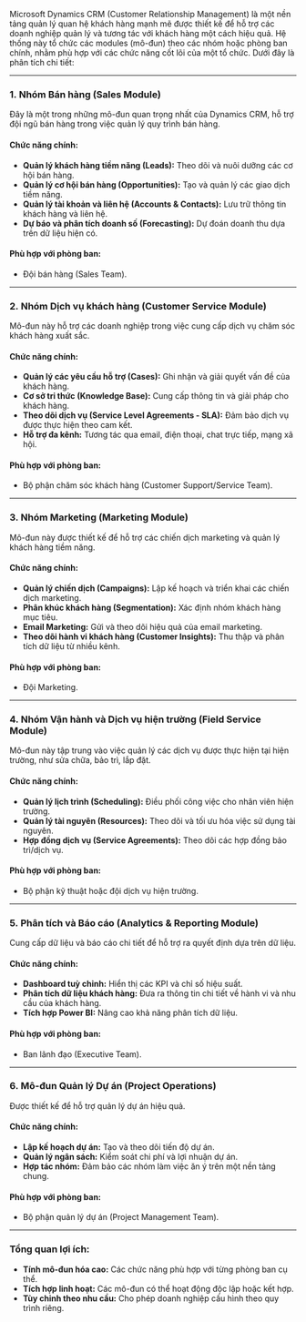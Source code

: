 Microsoft Dynamics CRM (Customer Relationship Management) là một nền tảng quản lý quan hệ khách hàng mạnh mẽ được thiết kế để hỗ trợ các doanh nghiệp quản lý và tương tác với khách hàng một cách hiệu quả. Hệ thống này tổ chức các modules (mô-đun) theo các nhóm hoặc phòng ban chính, nhằm phù hợp với các chức năng cốt lõi của một tổ chức. Dưới đây là phân tích chi tiết:

* * * * *

### 1\. **Nhóm Bán hàng (Sales Module)**

Đây là một trong những mô-đun quan trọng nhất của Dynamics CRM, hỗ trợ đội ngũ bán hàng trong việc quản lý quy trình bán hàng.

#### **Chức năng chính:**

-   **Quản lý khách hàng tiềm năng (Leads):** Theo dõi và nuôi dưỡng các cơ hội bán hàng.
-   **Quản lý cơ hội bán hàng (Opportunities):** Tạo và quản lý các giao dịch tiềm năng.
-   **Quản lý tài khoản và liên hệ (Accounts & Contacts):** Lưu trữ thông tin khách hàng và liên hệ.
-   **Dự báo và phân tích doanh số (Forecasting):** Dự đoán doanh thu dựa trên dữ liệu hiện có.

#### **Phù hợp với phòng ban:**

-   Đội bán hàng (Sales Team).

* * * * *

### 2\. **Nhóm Dịch vụ khách hàng (Customer Service Module)**

Mô-đun này hỗ trợ các doanh nghiệp trong việc cung cấp dịch vụ chăm sóc khách hàng xuất sắc.

#### **Chức năng chính:**

-   **Quản lý các yêu cầu hỗ trợ (Cases):** Ghi nhận và giải quyết vấn đề của khách hàng.
-   **Cơ sở tri thức (Knowledge Base):** Cung cấp thông tin và giải pháp cho khách hàng.
-   **Theo dõi dịch vụ (Service Level Agreements - SLA):** Đảm bảo dịch vụ được thực hiện theo cam kết.
-   **Hỗ trợ đa kênh:** Tương tác qua email, điện thoại, chat trực tiếp, mạng xã hội.

#### **Phù hợp với phòng ban:**

-   Bộ phận chăm sóc khách hàng (Customer Support/Service Team).

* * * * *

### 3\. **Nhóm Marketing (Marketing Module)**

Mô-đun này được thiết kế để hỗ trợ các chiến dịch marketing và quản lý khách hàng tiềm năng.

#### **Chức năng chính:**

-   **Quản lý chiến dịch (Campaigns):** Lập kế hoạch và triển khai các chiến dịch marketing.
-   **Phân khúc khách hàng (Segmentation):** Xác định nhóm khách hàng mục tiêu.
-   **Email Marketing:** Gửi và theo dõi hiệu quả của email marketing.
-   **Theo dõi hành vi khách hàng (Customer Insights):** Thu thập và phân tích dữ liệu từ nhiều kênh.

#### **Phù hợp với phòng ban:**

-   Đội Marketing.

* * * * *

### 4\. **Nhóm Vận hành và Dịch vụ hiện trường (Field Service Module)**

Mô-đun này tập trung vào việc quản lý các dịch vụ được thực hiện tại hiện trường, như sửa chữa, bảo trì, lắp đặt.

#### **Chức năng chính:**

-   **Quản lý lịch trình (Scheduling):** Điều phối công việc cho nhân viên hiện trường.
-   **Quản lý tài nguyên (Resources):** Theo dõi và tối ưu hóa việc sử dụng tài nguyên.
-   **Hợp đồng dịch vụ (Service Agreements):** Theo dõi các hợp đồng bảo trì/dịch vụ.

#### **Phù hợp với phòng ban:**

-   Bộ phận kỹ thuật hoặc đội dịch vụ hiện trường.

* * * * *

### 5\. **Phân tích và Báo cáo (Analytics & Reporting Module)**

Cung cấp dữ liệu và báo cáo chi tiết để hỗ trợ ra quyết định dựa trên dữ liệu.

#### **Chức năng chính:**

-   **Dashboard tuỳ chỉnh:** Hiển thị các KPI và chỉ số hiệu suất.
-   **Phân tích dữ liệu khách hàng:** Đưa ra thông tin chi tiết về hành vi và nhu cầu của khách hàng.
-   **Tích hợp Power BI:** Nâng cao khả năng phân tích dữ liệu.

#### **Phù hợp với phòng ban:**

-   Ban lãnh đạo (Executive Team).

* * * * *

### 6\. **Mô-đun Quản lý Dự án (Project Operations)**

Được thiết kế để hỗ trợ quản lý dự án hiệu quả.

#### **Chức năng chính:**

-   **Lập kế hoạch dự án:** Tạo và theo dõi tiến độ dự án.
-   **Quản lý ngân sách:** Kiểm soát chi phí và lợi nhuận dự án.
-   **Hợp tác nhóm:** Đảm bảo các nhóm làm việc ăn ý trên một nền tảng chung.

#### **Phù hợp với phòng ban:**

-   Bộ phận quản lý dự án (Project Management Team).

* * * * *

### Tổng quan lợi ích:

-   **Tính mô-đun hóa cao:** Các chức năng phù hợp với từng phòng ban cụ thể.
-   **Tích hợp linh hoạt:** Các mô-đun có thể hoạt động độc lập hoặc kết hợp.
-   **Tùy chỉnh theo nhu cầu:** Cho phép doanh nghiệp cấu hình theo quy trình riêng.
